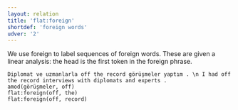 ```yaml
---
layout: relation
title: 'flat:foreign'
shortdef: 'foreign words'
udver: '2'
---
```


We use foreign to label sequences of foreign words.
These are given a linear analysis: the head is the first token in the foreign phrase.

~~~ sdparse
Diplomat ve uzmanlarla off the record görüşmeler yaptım . \n I had off the record interviews with diplomats and experts .
amod(görüşmeler, off)
flat:foreign(off, the)
flat:foreign(off, record)
~~~
<!-- Interlanguage links updated Ne 5. května 2024, 18:21:14 CEST -->
